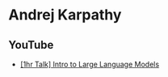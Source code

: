 # Andrej Karpathy
## YouTube
* [[1hr Talk] Intro to Large Language Models](https://www.youtube.com/watch?v=zjkBMFhNj_g)
